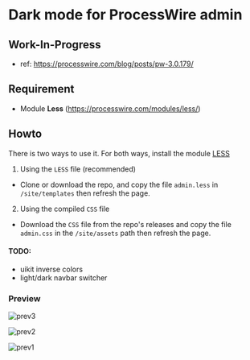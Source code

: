 # Dark mode for ProcessWire admin

## Work-In-Progress

- ref: https://processwire.com/blog/posts/pw-3.0.179/

## Requirement

- Module **Less** (https://processwire.com/modules/less/)

## Howto

There is two ways to use it. For both ways, install the module [LESS](https://processwire.com/modules/less/)

1) Using the `LESS` file (recommended)

- Clone or download the repo, and copy the file `admin.less` in `/site/templates` then refresh the page.

2) Using the compiled `CSS` file

- Download the `CSS` file from the repo's releases and copy the file `admin.css` in the `/site/assets` path then refresh the page.


#### TODO: 
- uikit inverse colors
- light/dark navbar switcher

### Preview

![prev3](https://s5.gifyu.com/images/prev3.png)

![prev2](https://s5.gifyu.com/images/prev2.png)

![prev1](https://s5.gifyu.com/images/prev1.png)